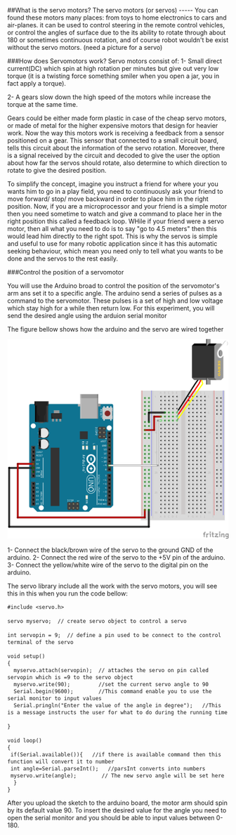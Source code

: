 ##What is the servo motors? 
The servo motors (or servos) ----- You can found these motors many places: from toys to home electronics to cars and air-planes. it can be used to control steering in the remote control vehicles, or control the angles of surface due to the its ability to rotate through about 180 or sometimes continuous rotation, and of course robot wouldn't be exist without the servo motors. 
(need a picture for a servo)


###How does Servomotors work?
Servo motors consist of:
 1- Small direct current(DC) which spin at high rotation per minutes but give out very low torque (it is a twisting force something smiler when you open a jar, you in fact apply a torque). 

2- A gears slow down the high speed of the motors while increase the torque at the same time.

Gears could be either made form plastic in case of the cheap servo motors, or made of metal for the higher expensive motors that design for heavier work.
Now the way this motors work is receiving a feedback from a sensor positioned on a gear. This sensor that connected to a small circuit board, tells this circuit about the information of the servo rotation. Moreover, there is a signal received by the circuit and decoded to give the user the option about how far the servos should rotate, also determine to which direction to rotate to give the desired position.

To simplify the concept, imagine you instruct a friend for where your you wants him to go in a play field, you need to continuously ask your friend to move forward/ stop/ move backward in order to place him in the right position. Now, if you are a microprocessor and your friend is a simple motor then you need sometime to watch and give a command to place her in the right position this called a feedback loop. WHile if your friend were a servo motor, then all what you need to do is to say "go to 4.5 meters" then this would lead him directly to the right spot. 
This is why the servos is simple and useful to use for many robotic application since it has this automatic seeking behaviour, which mean you need only to tell what you wants to be done and the servos to the rest easily. 


###Control the position of a servomotor 

You will use the Arduino broad to control the position of the servomotor's arm ans set it to a specific angle. The arduino send a series of pulses as a command to the servomotor. These pulses is a set of high and low voltage which stay high for a while then return low. 
For this experiment, you will send the desired angle using the arduion serial monitor 

The figure bellow shows how the arduino and the servo are wired together 

![Arduino Tutorials](https://github.com/RaghadHAV/arduino-tutorials/blob/master/Images/servomotor.png)

1- Connect the black/brown wire of the servo to the ground GND of the arduino. 
2- Connect the red wire of the servo to the +5V pin of the arduino. 
3- Connect the yellow/white wire of the servo to the digital pin on the arduino.

The servo library include all the work with the servo motors, you will see this in this when you run the code bellow:

```
#include <servo.h> 

servo myservo;  // create servo object to control a servo 

int servopin = 9;  // define a pin used to be connect to the control terminal of the servo

void setup() 
{ 
  myservo.attach(servopin);  // attaches the servo on pin called servopin which is =9 to the servo object 
  myservo.write(90);         //set the current servo angle to 90
  Serial.begin(9600);        //This command enable you to use the serial monitor to input values
  Serial.pringln("Enter the value of the angle in degree");   //This is a message instructs the user for what to do during the running time  

} 

void loop() 
{
 if(Serial.available()){   //if there is available command then this function will convert it to number 
 int angle=Serial.parseInt();   //parsInt converts into numbers
 myservo.write(angle);        // The new servo angle will be set here 
  } 
}

```

After you upload the sketch to the arduino board, the motor arm should spin by its default value 90. To insert the desired value for the angle you need to open the serial monitor and you should be able to input values between 0-180. 
